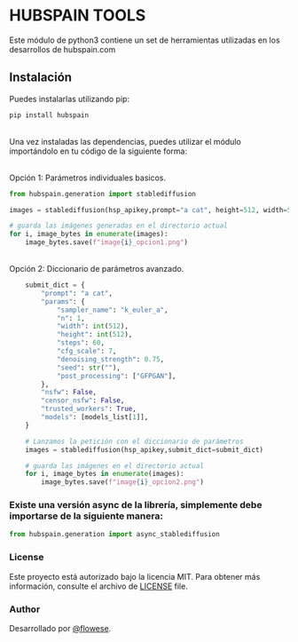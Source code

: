 # HUBSPAIN TOOLS

Este módulo de python3 contiene un set de herramientas utilizadas en los desarrollos de hubspain.com

## Instalación

Puedes instalarlas utilizando pip:
<br>
```bash
pip install hubspain

```

<br>
Una vez instaladas las dependencias, puedes utilizar el módulo importándolo en tu código de la siguiente forma:<br>
<br>


Opción 1: Parámetros individuales basicos.

```python
from hubspain.generation import stablediffusion

images = stablediffusion(hsp_apikey,prompt="a cat", height=512, width=512, steps=60, cfg_scale=7, seed="2")

# guarda las imágenes generadas en el directorio actual
for i, image_bytes in enumerate(images):
    image_bytes.save(f"image{i}_opcion1.png")

```
<br>
Opción 2: Diccionario de parámetros avanzado.

```python
    submit_dict = {
        "prompt": "a cat",
        "params": {
            "sampler_name": "k_euler_a",
            "n": 1,
            "width": int(512),
            "height": int(512),
            "steps": 60,
            "cfg_scale": 7,
            "denoising_strength": 0.75,
            "seed": str(""),
            "post_processing": ["GFPGAN"],
        },
        "nsfw": False,
        "censor_nsfw": False,
        "trusted_workers": True,
        "models": [models_list[1]],
    }

    # Lanzamos la petición con el diccionario de parámetros
    images = stablediffusion(hsp_apikey,submit_dict=submit_dict)

    # guarda las imágenes en el directorio actual
    for i, image_bytes in enumerate(images):
        image_bytes.save(f"image{i}_opcion2.png")
```

### Existe una versión async de la librería, simplemente debe importarse de la siguiente manera:
```python
from hubspain.generation import async_stablediffusion
```

### License
Este proyecto está autorizado bajo la licencia MIT. Para obtener más información, consulte el archivo de [LICENSE]('https://github.com/flowese/hubspain-tools/blob/main/README.md') file.
<br>

### Author
Desarrollado por [@flowese]('https://github.com/flowese').

